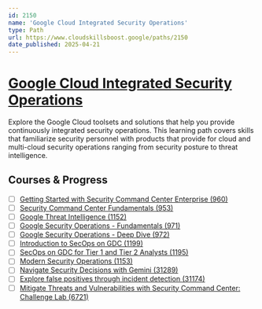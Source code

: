 ```yaml
---
id: 2150
name: 'Google Cloud Integrated Security Operations'
type: Path
url: https://www.cloudskillsboost.google/paths/2150
date_published: 2025-04-21
---
```


# [Google Cloud Integrated Security Operations](https://www.cloudskillsboost.google/paths/2150)

Explore the Google Cloud toolsets and solutions that help you provide continuously integrated security operations. This learning path covers skills that familiarize security personnel with products that provide for cloud and multi-cloud security operations ranging from security posture to threat intelligence.

## Courses & Progress

* [ ] [Getting Started with Security Command Center Enterprise (960)](../courses/Getting-Started-with-Security-Command-Center-Enterprise.md)
* [ ] [Security Command Center Fundamentals (953)](../courses/Security-Command-Center-Fundamentals.md)
* [ ] [Google Threat Intelligence (1152)](../courses/Google-Threat-Intelligence.md)
* [ ] [Google Security Operations - Fundamentals (971)](../courses/Google-Security-Operations-Fundamentals.md)
* [ ] [Google Security Operations - Deep Dive (972)](../courses/Google-Security-Operations-Deep-Dive.md)
* [ ] [Introduction to SecOps on GDC (1199)](../courses/Introduction-to-SecOps-on-GDC.md)
* [ ] [SecOps on GDC for Tier 1 and Tier 2 Analysts (1195)](../courses/SecOps-on-GDC-for-Tier-1-and-Tier-2-Analysts.md)
* [ ] [Modern Security Operations (1153)](../courses/Modern-Security-Operations.md)
* [ ] [Navigate Security Decisions with Gemini (31289)](../courses/Navigate-Security-Decisions-with-Gemini.md)
* [ ] [Explore false positives through incident detection (31174)](../courses/Explore-false-positives-through-incident-detection.md)
* [ ] [Mitigate Threats and Vulnerabilities with Security Command Center: Challenge Lab (6721)](../courses/Mitigate-Threats-and-Vulnerabilities-with-Security-Command-Center-Challenge-Lab.md)
